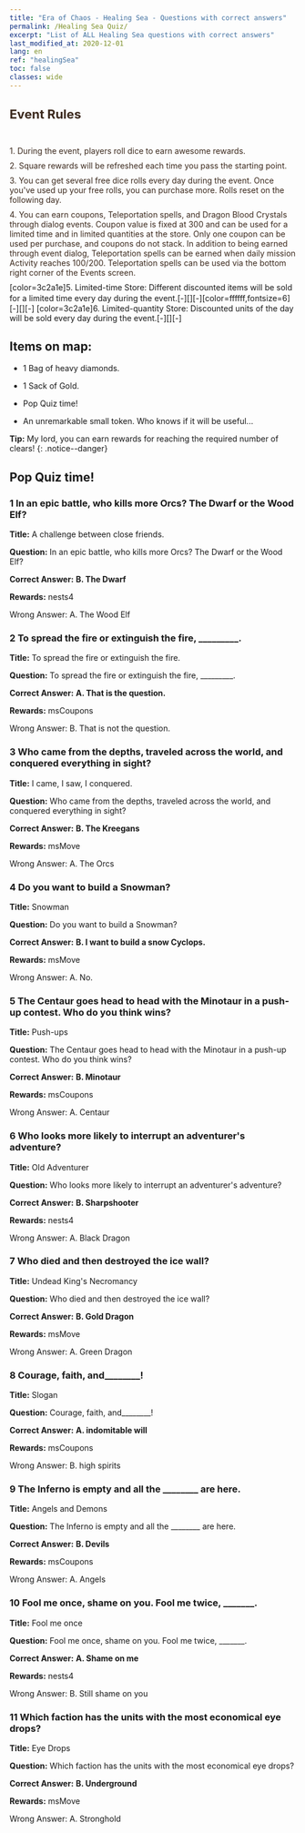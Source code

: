 ```yaml
---
title: "Era of Chaos - Healing Sea - Questions with correct answers"
permalink: /Healing Sea Quiz/
excerpt: "List of ALL Healing Sea questions with correct answers"
last_modified_at: 2020-12-01
lang: en
ref: "healingSea"
toc: false
classes: wide
---
```


## <span style="color: #3c2a1e;font-size:22px">Event Rules</span><br/><span style="color: #ffffff;font-size:6px"> </span><br/>
   <span style="color: #3c2a1e">1. During the event, players roll dice to earn awesome rewards.</span><br/><span style="color: #ffffff;font-size:6px">　</span><br/>
   <span style="color: #3c2a1e">2. Square rewards will be refreshed each time you pass the starting point.</span><br/><span style="color: #ffffff;font-size:6px">　</span><br/>
   <span style="color: #3c2a1e">3. You can get several free dice rolls every day during the event. Once you've used up your free rolls, you can purchase more. Rolls reset on the following day.</span><br/><span style="color: #ffffff;font-size:6px">　</span><br/>
   <span style="color: #3c2a1e">4. You can earn coupons, Teleportation spells, and Dragon Blood Crystals through dialog events. Coupon value is fixed at 300 and can be used for a limited time and in limited quantities at the store. Only one coupon can be used per purchase, and coupons do not stack. In addition to being earned through event dialog, Teleportation spells can be earned when daily mission Activity reaches 100/200. Teleportation spells can be used via the bottom right corner of the Events screen.</span><br/><span style="color: #ffffff;font-size:6px">　</span><br/>
   [color=3c2a1e]5. Limited-time Store: Different discounted items will be sold for a limited time every day during the event.[-][][-][color=ffffff,fontsize=6]　[-][][-]
   [color=3c2a1e]6. Limited-quantity Store: Discounted units of the day will be sold every day during the event.[-][][-]
## Items on map: 

  -  1 Bag of heavy diamonds. 

  -  1 Sack of Gold. 

  -  Pop Quiz time! 

  -  An unremarkable small token. Who knows if it will be useful... 

**Tip:** My lord, you can earn rewards for reaching the required number of clears!
{: .notice--danger}

## Pop Quiz time! 

### 1 In an epic battle, who kills more Orcs? The Dwarf or the Wood Elf? 

 **Title:**  A challenge between close friends.

 **Question:** In an epic battle, who kills more Orcs? The Dwarf or the Wood Elf?

 **Correct Answer:** **B. The Dwarf** 

 **Rewards:** nests4

 Wrong Answer: A. The Wood Elf

### 2 To spread the fire or extinguish the fire, _________. 

 **Title:**  To spread the fire or extinguish the fire.

 **Question:** To spread the fire or extinguish the fire, _________.

 **Correct Answer:** **A. That is the question.** 

 **Rewards:** msCoupons

 Wrong Answer: B. That is not the question.

### 3 Who came from the depths, traveled across the world, and conquered everything in sight? 

 **Title:**  I came, I saw, I conquered.

 **Question:** Who came from the depths, traveled across the world, and conquered everything in sight?

 **Correct Answer:** **B. The Kreegans** 

 **Rewards:** msMove

 Wrong Answer: A. The Orcs

### 4 Do you want to build a Snowman? 

 **Title:**  Snowman

 **Question:** Do you want to build a Snowman?

 **Correct Answer:** **B. I want to build a snow Cyclops.** 

 **Rewards:** msMove

 Wrong Answer: A. No.

### 5 The Centaur goes head to head with the Minotaur in a push-up contest. Who do you think wins? 

 **Title:**  Push-ups

 **Question:** The Centaur goes head to head with the Minotaur in a push-up contest. Who do you think wins?

 **Correct Answer:** **B. Minotaur** 

 **Rewards:** msCoupons

 Wrong Answer: A. Centaur

### 6 Who looks more likely to interrupt an adventurer's adventure? 

 **Title:**  Old Adventurer

 **Question:** Who looks more likely to interrupt an adventurer's adventure?

 **Correct Answer:** **B. Sharpshooter** 

 **Rewards:** nests4

 Wrong Answer: A. Black Dragon

### 7 Who died and then destroyed the ice wall? 

 **Title:**  Undead King's Necromancy

 **Question:** Who died and then destroyed the ice wall?

 **Correct Answer:** **B. Gold Dragon** 

 **Rewards:** msMove

 Wrong Answer: A. Green Dragon

### 8 Courage, faith, and________! 

 **Title:**  Slogan

 **Question:** Courage, faith, and________!

 **Correct Answer:** **A. indomitable will** 

 **Rewards:** msCoupons

 Wrong Answer: B. high spirits

### 9 The Inferno is empty and all the ________ are here. 

 **Title:**  Angels and Demons

 **Question:** The Inferno is empty and all the ________ are here.

 **Correct Answer:** **B. Devils** 

 **Rewards:** msCoupons

 Wrong Answer: A. Angels

### 10 Fool me once, shame on you. Fool me twice, _______. 

 **Title:**  Fool me once

 **Question:** Fool me once, shame on you. Fool me twice, _______.

 **Correct Answer:** **A. Shame on me** 

 **Rewards:** nests4

 Wrong Answer: B. Still shame on you

### 11 Which faction has the units with the most economical eye drops? 

 **Title:**  Eye Drops

 **Question:** Which faction has the units with the most economical eye drops?

 **Correct Answer:** **B. Underground** 

 **Rewards:** msMove

 Wrong Answer: A. Stronghold

